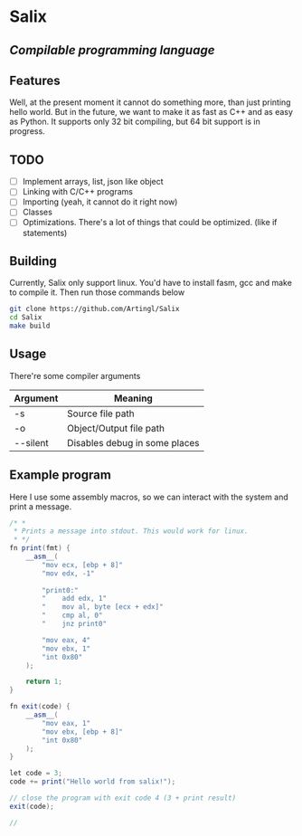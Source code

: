 # Salix
## _Compilable programming language_

## Features
Well, at the present moment it cannot do something more, than just printing hello world. But in the future, we want to make it as fast as C++ and as easy as Python.
It supports only 32 bit compiling, but 64 bit support is in progress.

## TODO
- [ ] Implement arrays, list, json like object
- [ ] Linking with C/C++ programs
- [ ] Importing (yeah, it cannot do it right now)
- [ ] Classes
- [ ] Optimizations. There's a lot of things that could be optimized. (like if statements)

## Building

Currently, Salix only support linux. You'd have to install fasm, gcc and make to compile it. Then run those commands below

```sh
git clone https://github.com/Artingl/Salix
cd Salix
make build
```

## Usage

There're some compiler arguments

| Argument | Meaning |
| ------ | ------ |
| -s | Source file path |
| -o | Object/Output file path |
| --silent | Disables debug in some places |

## Example program

Here I use some assembly macros, so we can interact with the system and print a message.

```csharp
/* *
 * Prints a message into stdout. This would work for linux.
 * */
fn print(fmt) {
    __asm__(
        "mov ecx, [ebp + 8]"
        "mov edx, -1"
        
        "print0:"
        "    add edx, 1"
        "    mov al, byte [ecx + edx]"
        "    cmp al, 0"
        "    jnz print0"

        "mov eax, 4"
        "mov ebx, 1"
        "int 0x80"
    );

    return 1;
}

fn exit(code) {
    __asm__(
        "mov eax, 1"
        "mov ebx, [ebp + 8]"
        "int 0x80"
    );
}

let code = 3;
code += print("Hello world from salix!");

// close the program with exit code 4 (3 + print result)
exit(code);

//
```
